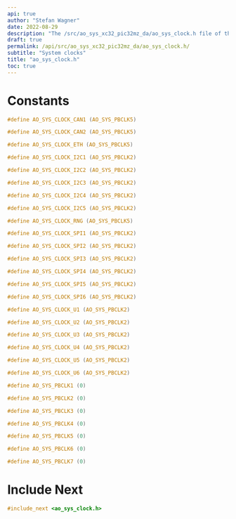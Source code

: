 ```yaml
---
api: true
author: "Stefan Wagner"
date: 2022-08-29
description: "The /src/ao_sys_xc32_pic32mz_da/ao_sys_clock.h file of the ao real-time operating system."
draft: true
permalink: /api/src/ao_sys_xc32_pic32mz_da/ao_sys_clock.h/
subtitle: "System clocks"
title: "ao_sys_clock.h"
toc: true
---
```


# Constants

```c
#define AO_SYS_CLOCK_CAN1 (AO_SYS_PBCLK5)
```

```c
#define AO_SYS_CLOCK_CAN2 (AO_SYS_PBCLK5)
```

```c
#define AO_SYS_CLOCK_ETH (AO_SYS_PBCLK5)
```

```c
#define AO_SYS_CLOCK_I2C1 (AO_SYS_PBCLK2)
```

```c
#define AO_SYS_CLOCK_I2C2 (AO_SYS_PBCLK2)
```

```c
#define AO_SYS_CLOCK_I2C3 (AO_SYS_PBCLK2)
```

```c
#define AO_SYS_CLOCK_I2C4 (AO_SYS_PBCLK2)
```

```c
#define AO_SYS_CLOCK_I2C5 (AO_SYS_PBCLK2)
```

```c
#define AO_SYS_CLOCK_RNG (AO_SYS_PBCLK5)
```

```c
#define AO_SYS_CLOCK_SPI1 (AO_SYS_PBCLK2)
```

```c
#define AO_SYS_CLOCK_SPI2 (AO_SYS_PBCLK2)
```

```c
#define AO_SYS_CLOCK_SPI3 (AO_SYS_PBCLK2)
```

```c
#define AO_SYS_CLOCK_SPI4 (AO_SYS_PBCLK2)
```

```c
#define AO_SYS_CLOCK_SPI5 (AO_SYS_PBCLK2)
```

```c
#define AO_SYS_CLOCK_SPI6 (AO_SYS_PBCLK2)
```

```c
#define AO_SYS_CLOCK_U1 (AO_SYS_PBCLK2)
```

```c
#define AO_SYS_CLOCK_U2 (AO_SYS_PBCLK2)
```

```c
#define AO_SYS_CLOCK_U3 (AO_SYS_PBCLK2)
```

```c
#define AO_SYS_CLOCK_U4 (AO_SYS_PBCLK2)
```

```c
#define AO_SYS_CLOCK_U5 (AO_SYS_PBCLK2)
```

```c
#define AO_SYS_CLOCK_U6 (AO_SYS_PBCLK2)
```

```c
#define AO_SYS_PBCLK1 (0)
```

```c
#define AO_SYS_PBCLK2 (0)
```

```c
#define AO_SYS_PBCLK3 (0)
```

```c
#define AO_SYS_PBCLK4 (0)
```

```c
#define AO_SYS_PBCLK5 (0)
```

```c
#define AO_SYS_PBCLK6 (0)
```

```c
#define AO_SYS_PBCLK7 (0)
```

# Include Next

```c
#include_next <ao_sys_clock.h>
```

